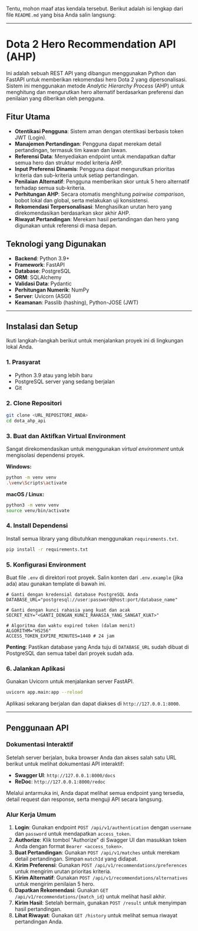 Tentu, mohon maaf atas kendala tersebut. Berikut adalah isi lengkap dari file `README.md` yang bisa Anda salin langsung:

-----

# Dota 2 Hero Recommendation API (AHP)

Ini adalah sebuah REST API yang dibangun menggunakan Python dan FastAPI untuk memberikan rekomendasi hero Dota 2 yang dipersonalisasi. Sistem ini menggunakan metode *Analytic Hierarchy Process* (AHP) untuk menghitung dan mengurutkan hero alternatif berdasarkan preferensi dan penilaian yang diberikan oleh pengguna.

## Fitur Utama

  - **Otentikasi Pengguna**: Sistem aman dengan otentikasi berbasis token JWT (Login).
  - **Manajemen Pertandingan**: Pengguna dapat merekam detail pertandingan, termasuk tim kawan dan lawan.
  - **Referensi Data**: Menyediakan endpoint untuk mendapatkan daftar semua hero dan struktur model kriteria AHP.
  - **Input Preferensi Dinamis**: Pengguna dapat mengurutkan prioritas kriteria dan sub-kriteria untuk setiap pertandingan.
  - **Penilaian Alternatif**: Pengguna memberikan skor untuk 5 hero alternatif terhadap semua sub-kriteria.
  - **Perhitungan AHP**: Secara otomatis menghitung *pairwise comparison*, bobot lokal dan global, serta melakukan uji konsistensi.
  - **Rekomendasi Terpersonalisasi**: Menghasilkan urutan hero yang direkomendasikan berdasarkan skor akhir AHP.
  - **Riwayat Pertandingan**: Merekam hasil pertandingan dan hero yang digunakan untuk referensi di masa depan.

## Teknologi yang Digunakan

  - **Backend**: Python 3.9+
  - **Framework**: FastAPI
  - **Database**: PostgreSQL
  - **ORM**: SQLAlchemy
  - **Validasi Data**: Pydantic
  - **Perhitungan Numerik**: NumPy
  - **Server**: Uvicorn (ASGI)
  - **Keamanan**: Passlib (hashing), Python-JOSE (JWT)

-----

## Instalasi dan Setup

Ikuti langkah-langkah berikut untuk menjalankan proyek ini di lingkungan lokal Anda.

### 1\. Prasyarat

  - Python 3.9 atau yang lebih baru
  - PostgreSQL server yang sedang berjalan
  - Git

### 2\. Clone Repositori

```bash
git clone <URL_REPOSITORI_ANDA>
cd dota_ahp_api
```

### 3\. Buat dan Aktifkan Virtual Environment

Sangat direkomendasikan untuk menggunakan *virtual environment* untuk mengisolasi dependensi proyek.

**Windows:**

```bash
python -m venv venv
.\venv\Scripts\activate
```

**macOS / Linux:**

```bash
python3 -m venv venv
source venv/bin/activate
```

### 4\. Install Dependensi

Install semua library yang dibutuhkan menggunakan `requirements.txt`.

```bash
pip install -r requirements.txt
```

### 5\. Konfigurasi Environment

Buat file `.env` di direktori root proyek. Salin konten dari `.env.example` (jika ada) atau gunakan template di bawah ini.

```env
# Ganti dengan kredensial database PostgreSQL Anda
DATABASE_URL="postgresql://user:password@host:port/database_name"

# Ganti dengan kunci rahasia yang kuat dan acak
SECRET_KEY="<GANTI_DENGAN_KUNCI_RAHASIA_YANG_SANGAT_KUAT>"

# Algoritma dan waktu expired token (dalam menit)
ALGORITHM="HS256"
ACCESS_TOKEN_EXPIRE_MINUTES=1440 # 24 jam
```

**Penting**: Pastikan database yang Anda tuju di `DATABASE_URL` sudah dibuat di PostgreSQL dan semua tabel dari proyek sudah ada.

### 6\. Jalankan Aplikasi

Gunakan Uvicorn untuk menjalankan server FastAPI.

```bash
uvicorn app.main:app --reload
```

Aplikasi sekarang berjalan dan dapat diakses di `http://127.0.0.1:8000`.

-----

## Penggunaan API

### Dokumentasi Interaktif

Setelah server berjalan, buka browser Anda dan akses salah satu URL berikut untuk melihat dokumentasi API interaktif:

  - **Swagger UI**: `http://127.0.0.1:8000/docs`
  - **ReDoc**: `http://127.0.0.1:8000/redoc`

Melalui antarmuka ini, Anda dapat melihat semua endpoint yang tersedia, detail request dan response, serta menguji API secara langsung.

### Alur Kerja Umum

1.  **Login**: Gunakan endpoint `POST /api/v1/authentication` dengan `username` dan `password` untuk mendapatkan `access_token`.
2.  **Authorize**: Klik tombol "Authorize" di Swagger UI dan masukkan token Anda dengan format `Bearer <access_token>`.
3.  **Buat Pertandingan**: Gunakan `POST /api/v1/matches` untuk merekam detail pertandingan. Simpan `matchId` yang didapat.
4.  **Kirim Preferensi**: Gunakan `POST /api/v1/recommendations/preferences` untuk mengirim urutan prioritas kriteria.
5.  **Kirim Alternatif**: Gunakan `POST /api/v1/recommendations/alternatives` untuk mengirim penilaian 5 hero.
6.  **Dapatkan Rekomendasi**: Gunakan `GET /api/v1/recommendations/{match_id}` untuk melihat hasil akhir.
7.  **Kirim Hasil**: Setelah bermain, gunakan `POST /result` untuk menyimpan hasil pertandingan.
8.  **Lihat Riwayat**: Gunakan `GET /history` untuk melihat semua riwayat pertandingan Anda.